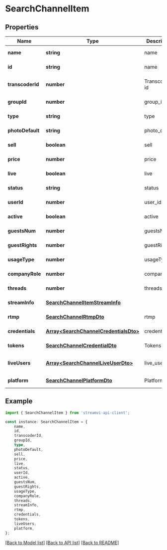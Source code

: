 # SearchChannelItem


## Properties

Name | Type | Description | Notes
------------ | ------------- | ------------- | -------------
**name** | **string** | name | [default to undefined]
**id** | **string** | name | [default to undefined]
**transcoderId** | **number** | Transcoder id | [optional] [default to undefined]
**groupId** | **number** | group_id | [default to undefined]
**type** | **string** | type | [default to undefined]
**photoDefault** | **string** | photo_default | [default to undefined]
**sell** | **boolean** | sell | [default to undefined]
**price** | **number** | price | [default to undefined]
**live** | **boolean** | live | [default to undefined]
**status** | **string** | status | [default to undefined]
**userId** | **number** | user_id | [default to undefined]
**active** | **boolean** | active | [default to undefined]
**guestsNum** | **number** | guestsNum | [default to undefined]
**guestRights** | **number** | guestRights | [default to undefined]
**usageType** | **number** | usageType | [default to undefined]
**companyRole** | **number** | companyRole | [default to undefined]
**threads** | **number** | threads | [default to undefined]
**streamInfo** | [**SearchChannelItemStreamInfo**](SearchChannelItemStreamInfo.md) |  | [default to undefined]
**rtmp** | [**SearchChannelRtmpDto**](SearchChannelRtmpDto.md) | rtmp | [default to undefined]
**credentials** | [**Array&lt;SearchChannelCredentialsDto&gt;**](SearchChannelCredentialsDto.md) | credentials | [default to undefined]
**tokens** | [**SearchChannelCredentialDto**](SearchChannelCredentialDto.md) | Tokens | [default to undefined]
**liveUsers** | [**Array&lt;SearchChannelLiveUserDto&gt;**](SearchChannelLiveUserDto.md) | live_users | [optional] [default to undefined]
**platform** | [**SearchChannelPlatformDto**](SearchChannelPlatformDto.md) | Platform | [default to undefined]

## Example

```typescript
import { SearchChannelItem } from 'streamvi-api-client';

const instance: SearchChannelItem = {
    name,
    id,
    transcoderId,
    groupId,
    type,
    photoDefault,
    sell,
    price,
    live,
    status,
    userId,
    active,
    guestsNum,
    guestRights,
    usageType,
    companyRole,
    threads,
    streamInfo,
    rtmp,
    credentials,
    tokens,
    liveUsers,
    platform,
};
```

[[Back to Model list]](../README.md#documentation-for-models) [[Back to API list]](../README.md#documentation-for-api-endpoints) [[Back to README]](../README.md)
